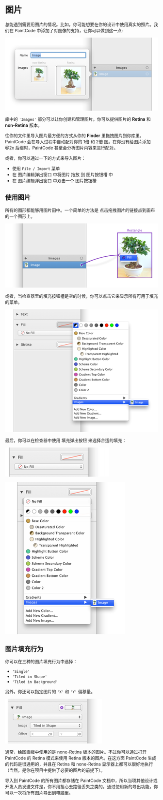 # 图片

总能遇到需要用图片的情况。比如，你可能想要在你的设计中使用真实的照片。我们在 PaintCode 中添加了对图像的支持，让你可以做到这一点:

![](images/images.png)

库中的 `'Images'` 部分可以让你创建和管理图片。你可以提供图片的 **Retina** 和 **non-Retina** 版本。

往你的文件里导入图片最方便的方式从你的 **Finder** 里拖拽图片到你库里。 PaintCode 会在导入过程中自动配对你的 1倍 和 2倍 图。在你没有给图片添加 @2x 后缀时，PaintCode 甚至会分析图片内容来进行配对。

或者，你可以通过一下的方式来导入图片：

- 使用 `File / Import` 菜单
- 在 图片编辑弹出窗口 中将图片 拖放 到 图片按钮槽 中
- 在 图片编辑弹出窗口 中双击一个 图片按钮槽

## 使用图片

所有的图形都能够用图片田中。一个简单的方法是 点击拖拽图片的链接点到画布的一个图形上。

![](images/image_assign_connection.png)

或者，当检查器里的填充按钮槽是空的时候，你可以点击它来显示所有可用于填充的菜单。

![](images/image_assign_well.png)

最后，你可以在检查器中使用 填充弹出按钮 来选择合适的填充：

![](images/image_assign_popup.png)

![](images/image_assign_popup_context.png)

## 图片填充行为

你可以在三种的图片填充行为中选择：

- `'Single'`
- `'Tiled in Shape'`
- `'Tiled in Background'`

另外，你还可以指定图片的 `'X'` 和 `'Y'` 偏移量。

![](images/image_settings.png)

通常，绘图画板中使用的是 none-Retina 版本的图片。不过你可以通过打开 PaintCode 的 Retina 模式来使用 Retina 版本的图片。在这方面 PaintCode 生成的代码是很通用的，并且在 Retina 和 none-Retina 显示器上都可以很好地执行（当然，是你在项目中提供了必要的图片的前提下）。

导入到 PaintCode 的所有图片都存储在 PaintCode 文档中，所以当项其他设计或开发人员发送文件是，你不用担心去路径丢失之类的。通过使用新的导出功能，你可以一次将所有图片导出到电脑里。
